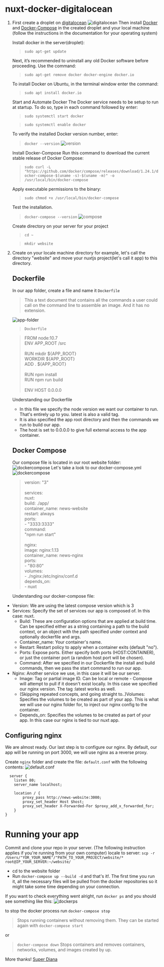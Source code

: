 # nuxt-docker-digitalocean

1. First create a droplet on  [digitalocean](digitalocean.com)
![digitalocean](digitalocean.png)
Then install [Docker](https://docs.docker.com/install/#supported-platforms) and [Docker-Compose](https://docs.docker.com/compose/install/#install-compose) in the created droplet and your local machine (follow the instructions in the documentation for your operating system)

    Install docker in the server(droplet):
    >`sudo apt-get update`

    Next, it’s recommended to uninstall any old Docker software before proceeding.
    Use the command:
    >`sudo apt-get remove docker docker-engine docker.io`

    To install Docker on Ubuntu, in the terminal window enter the command:
    >`sudo apt install docker.io`

    Start and Automate Docker
    The Docker service needs to be setup to run at startup. To do so, type in each command followed by enter:
    >`sudo systemctl start docker`

    >`sudo systemctl enable docker`

    To verify the installed Docker version number, enter:
    >`docker --version`
    ![version](docker-version.png)

    Install Docker-Compose
    Run this command to download the current stable release of Docker Compose:
    >`sudo curl -L "https://github.com/docker/compose/releases/download/1.24.1/docker-compose-$(uname -s)-$(uname -m)" -o /usr/local/bin/docker-compose`

    Apply executable permissions to the binary:

    >`sudo chmod +x /usr/local/bin/docker-compose`

    Test the installation.
    >`docker-compose --version`
    ![compose](compose.png)

   Create directory on your server for your project 
   >`cd ~ `
   
   >`mkdir website`

1. Create on your locale machine directory for example, let's call    the directory "website" and move your nuxtjs project(let's call it app) to this directory. 
    ## Dockerfile
    In our app folder, create a file and name it `Dockerfile`
    >This a text document that contains all the commands a user could call on the command line to assemble an image. And it has no extension.

      ![app-folder](app.png)
      >`Dockerfile`

      >FROM node:10.7\
    ENV APP_ROOT /src\
    \
    RUN mkdir ${APP_ROOT}\
    WORKDIR ${APP_ROOT}\
    ADD . ${APP_ROOT}\
    \
    RUN npm install\
    RUN npm run build\
    \
    ENV HOST 0.0.0.0

      Understanding our Dockerfile
      * In this file we specify the node version we want our container to run. That's entirely up to you. latest is also a valid tag.
    * It is also specified the app root directory and then the commands we run to build our app.
    * The host is set to 0.0.0.0 to give full external access to the app container.
    
    ## Docker Compose
    Our compose file is located in our root website folder:
    ![dockercompose](dockercompose.png)
    Let's take a look to our docker-compose.yml
    ![dockercompose](docker-composeyml.png)
    >version: "3"\
      \
      services:\
        nuxt:\
          build: ./app/\
          container_name: news-website\
          restart: always\
          ports:\
            - "3333:3333"\
          command:\
            "npm run start"\
          \
        nginx:\
          image: nginx:1.13\
          container_name: news-nginx\
          ports:\
            - "80:80"\
          volumes:\
            - ./nginx:/etc/nginx/conf.d\
          depends_on:\
            - nuxt
  
    Understanding our docker-compose file:
  * Version: We are using the latest compose version which is 3
  * Services: Specify the set of services our app is composed of. In this case: nuxt.
    * Build: These are configuration options that are applied at build time. Can be specified either as a string containing a path to the build context, or an object with the path specified under context and optionally dockerfile and args.
    * Container_name: Your container's name.
    * Restart: Restart policy to apply when a container exits (default "no").
    * Ports: Expose ports. Either specify both ports (HOST:CONTAINER), or just the container port (a random host port will be chosen).
    * Command: After we specified in our Dockerfile the install and build commands, then we pass the start command to run our app.
  * Nginx: Another service we use, in this case it will be our server.
    * Image: Tag or partial image ID. Can be local or remote - Compose will attempt to pull if it doesn't exist locally. In this case we specified our nginx version. The tag :latest works as well.
    * (Skipping repeated concepts, and going straight to..)Volumes: Specifies the volumes to be created as part of your app. This is what we will use our nginx folder for, to inject our nginx config to the container.
    * Depends_on: Specifies the volumes to be created as part of your app. In this case our nginx is tied to our nuxt app.

  ## Configuring nginx
  We are almost ready. Our last step is to configure our nginx. By default, our app will be running on port 3000, we will use nginx as a reverse proxy.
  
  Create `nginx` folder and create the file: `default.conf` with the following contents:
  ![default.conf](default-conf.png)

      server {
        listen 80;
        server_name localhost;

        location / {
            proxy_pass http://news-website:3000;
            proxy_set_header Host $host;
            proxy_set_header X-Forwarded-For $proxy_add_x_forwarded_for;
        }
    }

# Running your app
Commit and clone your repo in your server. (The following instruction applies if you're running from your own computer)
locale to server: `scp -r /Users/"YOR_YOUR_NAME"/"PATH_TO_YOUR_PROJECT/website/* root@IP_YOUR_SERVER:~/website/`
* cd to the website folder
* Run `docker-compose up --build -d` and that's it!. The first time you run it, all the necessary files will be pulled from the docker repositories so it might take some time depending on your connection.

If you want to check everything went alright, run `docker ps` and you should see something like this:
![dockerps](dockerps.png)

to stop the docker process run `docker-compose stop` 
>Stops running containers without removing them. They can be started again with `docker-compose start`

or
>`docker-compose down` Stops containers and removes containers, networks, volumes, and images created by up.

More thanks! [Super Diana](https://github.com/alphacentauri82')
